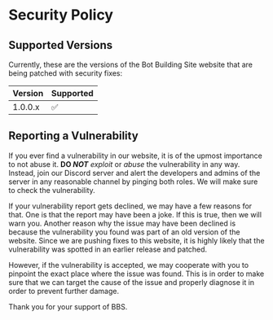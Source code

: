 # Security Policy

## Supported Versions

Currently, these are the versions of the Bot Building Site website that are being patched with security fixes:

| Version | Supported          |
| ------- | ------------------ |
| 1.0.0.x   | :white_check_mark: |

## Reporting a Vulnerability

If you ever find a vulnerability in our website, it is of the upmost importance to not abuse it. **DO *NOT*** *exploit* or *abuse* the vulnerability in any way. Instead, join our Discord server and alert the developers and admins of the server in any reasonable channel by pinging both roles. We will make sure to check the vulnerability.

If your vulnerability report gets declined, we may have a few reasons for that. One is that the report may have been a joke. If this is true, then we will warn you. Another reason why the issue may have been declined is because the vulnerability you found was part of an old version of the website. Since we are pushing fixes to this website, it is highly likely that the vulnerability was spotted in an earlier release and patched.

However, if the vulnerability is accepted, we may cooperate with you to pinpoint the exact place where the issue was found. This is in order to make sure that we can target the cause of the issue and properly diagnose it in order to prevent further damage.

Thank you for your support of BBS.
